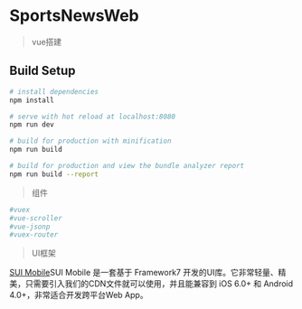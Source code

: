 # SportsNewsWeb

> vue搭建


## Build Setup

``` bash
# install dependencies
npm install

# serve with hot reload at localhost:8080
npm run dev

# build for production with minification
npm run build

# build for production and view the bundle analyzer report
npm run build --report
```
> 组件
``` bash
#vuex
#vue-scroller
#vue-jsonp
#vuex-router
```
> UI框架

[SUI Mobile](http://m.sui.taobao.org/)SUI Mobile 是一套基于 Framework7 开发的UI库。它非常轻量、精美，只需要引入我们的CDN文件就可以使用，并且能兼容到 iOS 6.0+ 和 Android 4.0+，非常适合开发跨平台Web App。




